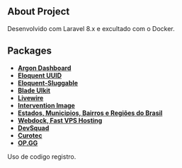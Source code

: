 ## About Project
Desenvolvido com Laravel 8.x e excultado com o Docker.

## Packages

- **[Argon Dashboard](https://argon-dashboard-laravel.creative-tim.com/docs/getting-started/installation.html)**
- **[Eloquent UUID](https://github.com/goldspecdigital/laravel-eloquent-uuid)**
- **[Eloquent-Sluggable](https://github.com/cviebrock/eloquent-sluggable)**
- **[Blade UIkit](https://blade-ui-kit.com/)**
- **[Livewire](https://laravel-livewire.com/docs/2.x/quickstart)**
- **[Intervention Image](http://image.intervention.io/getting_started/introduction)**
- **[Estados, Municipios, Bairros e Regiões do Brasil](https://github.com/chandez/Estados-Cidades-IBGE)**
- **[Webdock, Fast VPS Hosting](https://www.webdock.io/en)**
- **[DevSquad](https://devsquad.com)**
- **[Curotec](https://www.curotec.com/services/technologies/laravel/)**
- **[OP.GG](https://op.gg)**

Uso de codigo registro.